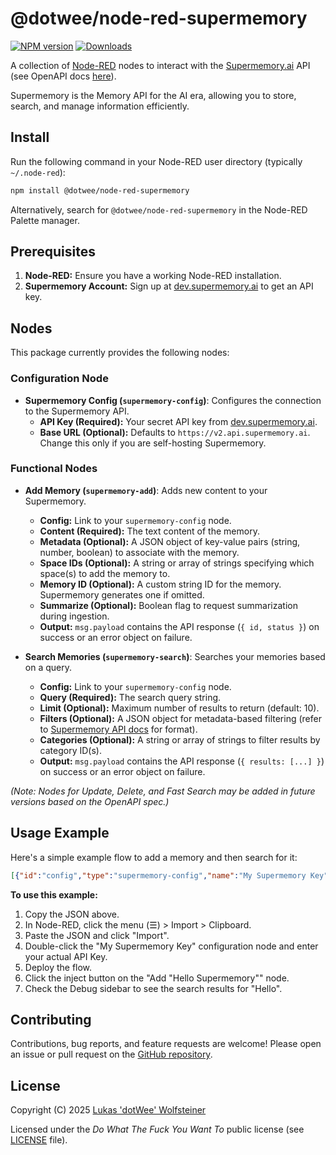 # @dotwee/node-red-supermemory

[![NPM version](https://badge.fury.io/js/node-red-contrib-supermemory.svg)](https://badge.fury.io/js/node-red-contrib-supermemory)
[![Downloads](https://img.shields.io/npm/dm/node-red-contrib-supermemory.svg)](https://www.npmjs.com/package/node-red-contrib-supermemory)

A collection of [Node-RED](https://nodered.org) nodes to interact with the [Supermemory.ai](https://supermemory.ai/) API (see OpenAPI docs [here](https://raw.githubusercontent.com/supermemoryai/supermemory/refs/heads/main/apps/docs/openapi.json)).

Supermemory is the Memory API for the AI era, allowing you to store, search, and manage information efficiently.

## Install

Run the following command in your Node-RED user directory (typically `~/.node-red`):

```bash
npm install @dotwee/node-red-supermemory
```

Alternatively, search for `@dotwee/node-red-supermemory` in the Node-RED Palette manager.

## Prerequisites

1. **Node-RED:** Ensure you have a working Node-RED installation.
2. **Supermemory Account:** Sign up at [dev.supermemory.ai](https://dev.supermemory.ai) to get an API key.

## Nodes

This package currently provides the following nodes:

### Configuration Node

* **Supermemory Config (`supermemory-config`)**: Configures the connection to the Supermemory API.
  * **API Key (Required):** Your secret API key from [dev.supermemory.ai](https://dev.supermemory.ai).
  * **Base URL (Optional):** Defaults to `https://v2.api.supermemory.ai`. Change this only if you are self-hosting Supermemory.

### Functional Nodes

* **Add Memory (`supermemory-add`)**: Adds new content to your Supermemory.
  * **Config:** Link to your `supermemory-config` node.
  * **Content (Required):** The text content of the memory.
  * **Metadata (Optional):** A JSON object of key-value pairs (string, number, boolean) to associate with the memory.
  * **Space IDs (Optional):** A string or array of strings specifying which space(s) to add the memory to.
  * **Memory ID (Optional):** A custom string ID for the memory. Supermemory generates one if omitted.
  * **Summarize (Optional):** Boolean flag to request summarization during ingestion.
  * **Output:** `msg.payload` contains the API response (`{ id, status }`) on success or an error object on failure.

* **Search Memories (`supermemory-search`)**: Searches your memories based on a query.
  * **Config:** Link to your `supermemory-config` node.
  * **Query (Required):** The search query string.
  * **Limit (Optional):** Maximum number of results to return (default: 10).
  * **Filters (Optional):** A JSON object for metadata-based filtering (refer to [Supermemory API docs](https://docs.supermemory.ai/api-reference) for format).
  * **Categories (Optional):** A string or array of strings to filter results by category ID(s).
  * **Output:** `msg.payload` contains the API response (`{ results: [...] }`) on success or an error object on failure.

*(Note: Nodes for Update, Delete, and Fast Search may be added in future versions based on the OpenAPI spec.)*

## Usage Example

Here's a simple example flow to add a memory and then search for it:

```json
[{"id":"config","type":"supermemory-config","name":"My Supermemory Key","credentials":{"apiKey":"YOUR_API_KEY_HERE"}},{"id":"addNode","type":"supermemory-add","name":"Add Note","config":"config","content":"payload","contentType":"msg","metadata":"","metadataType":"str","spaceIds":"","spaceIdsType":"str","summarize":false,"memoryId":"","memoryIdType":"str","wires":[["searchNode"]]},{"id":"injectAdd","type":"inject","name":"Add \"Hello Supermemory\"","props":[{"p":"payload","v":"Hello Supermemory","vt":"str"}],"repeat":"","crontab":"","once":false,"onceDelay":0.1,"topic":"","payload":"Hello Supermemory","payloadType":"str","x":160,"y":100,"wires":[["addNode"]]},{"id":"searchNode","type":"supermemory-search","name":"Search for \"Hello\"","config":"config","query":"Hello","queryType":"str","limit":"10","limitType":"num","filters":"","filtersType":"str","categoriesFilter":"","categoriesFilterType":"str","wires":[["debugNode"]]},{"id":"debugNode","type":"debug","name":"Search Result","active":true,"tosidebar":true,"console":false,"tostatus":false,"complete":"payload","targetType":"msg","statusVal":"","statusType":"auto","x":560,"y":100,"wires":[]}]
```

**To use this example:**

1. Copy the JSON above.
2. In Node-RED, click the menu (☰) > Import > Clipboard.
3. Paste the JSON and click "Import".
4. Double-click the "My Supermemory Key" configuration node and enter your actual API Key.
5. Deploy the flow.
6. Click the inject button on the "Add \"Hello Supermemory\"" node.
7. Check the Debug sidebar to see the search results for "Hello".

## Contributing

Contributions, bug reports, and feature requests are welcome! Please open an issue or pull request on the [GitHub repository](https://github.com/dotWee/node-red-contrib-supermemory).

## License

Copyright (C) 2025 [Lukas 'dotWee' Wolfsteiner](https://lukas.wolfsteiner.media?ref=node-red-contrib-supermemory)

Licensed under the _Do What The Fuck You Want To_ public license (see [LICENSE](./LICENSE) file).
